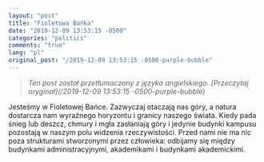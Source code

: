 ```yaml
---
layout: "post"
title: "Fioletowa Bańka"
date: "2019-12-09 13:53:15 -0500"
categories: "politics"
comments: "true"
lang: "pl"
original_post: "/2019-12-09 13:53:15 -0500-purple-bubble"
---
```


> *Ten post został przetłumaczony z języka angielskiego. [Przeczytaj oryginał](/2019-12-09 13:53:15 -0500-purple-bubble)*

Jesteśmy w Fioletowej Bańce. Zazwyczaj otaczają nas góry, a natura dostarcza nam wyraźnego horyzontu i granicy naszego świata. Kiedy pada śnieg lub deszcz, chmury i mgła zasłaniają góry i jedynie budynki kampusu pozostają w naszym polu widzenia rzeczywistości. Przed nami nie ma nic poza strukturami stworzonymi przez człowieka: odbijamy się między budynkami administracyjnymi, akademikami i budynkami akademickimi.